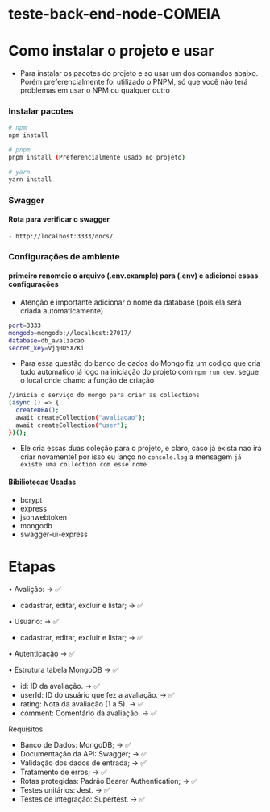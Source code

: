 # teste-back-end-node-COMEIA

# Como instalar o projeto e usar
- Para instalar os pacotes do projeto e so usar um dos comandos abaixo. Porém preferencialmente foi utilizado o PNPM, só que você não terá problemas em usar o NPM ou qualquer outro
  
### Instalar pacotes

```bash
# npm
npm install

# pnpm
pnpm install (Preferencialmente usado no projeto)

# yarn
yarn install
```
### Swagger
#### Rota para verificar o swagger
```- http://localhost:3333/docs/```
### Configurações de ambiente
#### primeiro renomeie o arquivo (.env.example) para (.env) e adicionei essas configurações
- Atenção e importante adicionar o nome da database (pois ela será criada automaticamente)

```bash
port=3333
mongodb=mongodb://localhost:27017/
database=db_avaliacao
secret_key=Vjq0D5XZKi
```

- Para essa questão do banco de dados do Mongo fiz um codigo que cria tudo automatico já logo na iniciação do projeto com  ``` npm run dev ```, segue o local onde chamo a função de criação

```bash
//inicia o serviço do mongo para criar as collections
(async () => {
  createDBA();
  await createCollection("avaliacao");
  await createCollection("user");
})();
```
- Ele cria essas duas coleção para o projeto, e claro, caso já exista nao irá criar novamente! por isso eu lanço no  ``` console.log ``` a mensagem ``` já existe uma collection com esse nome ```

#### Bibiliotecas Usadas
  - bcrypt
  - express
  - jsonwebtoken
  - mongodb
  - swagger-ui-express

# Etapas

•  Avalição: -> ✅
  - cadastrar, editar, excluir e listar; -> ✅

•  Usuario: -> ✅
  - cadastrar, editar, excluir e listar; -> ✅

•  Autenticação -> ✅

•  Estrutura tabela MongoDB -> ✅
  - id: ID da avaliação. -> ✅
  - userId: ID do usuário que fez a avaliação. -> ✅
  - rating: Nota da avaliação (1 a 5). -> ✅
  - comment: Comentário da avaliação. -> ✅

Requisitos
- Banco de Dados: MongoDB; -> ✅
- Documentação da API: Swagger; -> ✅
- Validação dos dados de entrada; -> ✅
- Tratamento de erros; -> ✅
- Rotas protegidas: Padrão Bearer Authentication; -> ✅
- Testes unitários: Jest. -> ✅
- Testes de integração: Supertest. -> ✅
